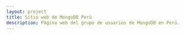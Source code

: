 ```yaml
---
layout: project
title: Sitio web de MongoDB Perú
description: Página web del grupo de usuarios de MongoDB en Perú.
---
```

